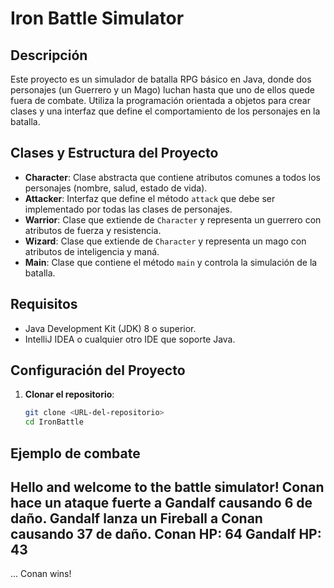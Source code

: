# Iron Battle Simulator

## Descripción

Este proyecto es un simulador de batalla RPG básico en Java, donde dos personajes (un Guerrero y un Mago) luchan hasta que uno de ellos quede fuera de combate. Utiliza la programación orientada a objetos para crear clases y una interfaz que define el comportamiento de los personajes en la batalla.

## Clases y Estructura del Proyecto

- **Character**: Clase abstracta que contiene atributos comunes a todos los personajes (nombre, salud, estado de vida).
- **Attacker**: Interfaz que define el método `attack` que debe ser implementado por todas las clases de personajes.
- **Warrior**: Clase que extiende de `Character` y representa un guerrero con atributos de fuerza y resistencia.
- **Wizard**: Clase que extiende de `Character` y representa un mago con atributos de inteligencia y maná.
- **Main**: Clase que contiene el método `main` y controla la simulación de la batalla.

## Requisitos

- Java Development Kit (JDK) 8 o superior.
- IntelliJ IDEA o cualquier otro IDE que soporte Java.
  
## Configuración del Proyecto

1. **Clonar el repositorio**:
   ```bash
   git clone <URL-del-repositorio>
   cd IronBattle


## Ejemplo de combate
Hello and welcome to the battle simulator!
Conan hace un ataque fuerte a Gandalf causando 6 de daño.
Gandalf lanza un Fireball a Conan causando 37 de daño.
Conan HP: 64
Gandalf HP: 43
-------------------------
...
Conan wins!
